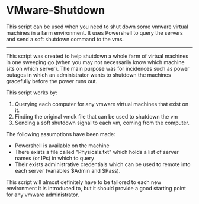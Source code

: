 # VMware-Shutdown
This script can be used when you need to shut down some vmware virtual machines in a farm environment. It uses Powershell to query the servers and send a soft shutdown command to the vms. 

---

This script was created to help shutdown a whole farm of virtual machines 
in one sweeping go (when you may not necessarily know which machine sits
on which server). The main purpose was for incidences such as power outages
in which an administrator wants to shutdown the machines gracefully before
the power runs out.

This script works by:

1) Querying each computer for any vmware virtual machines that exist on it. 
2) Finding the original vmdk file that can be used to shutdown the vm
3) Sending a soft shutdown signal to each vm, coming from the computer.

The following assumptions have been made:
- Powershell is available on the machine
- There exists a file called "Physicals.txt" which holds a list of server 
  names (or IPs) in which to query
- Their exists administrative credentials which can be used to remote into 
  each server (variables $Admin and $Pass).
  
This script will almost definitely have to be tailored to each new environment
it is introduced to, but it should provide a good starting point for any 
vmware administrator. 
